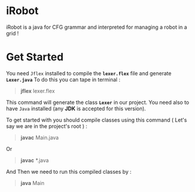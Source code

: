 # iRobot
iRobot is a java for CFG grammar and interpreted for managing a robot in a grid !
# Get Started 
You need `Jflex` installed to compile the **`lexer.flex`** file and generate **`Lexer.java`** 
To do this you can tape in terminal :
> **jflex** lexer.flex

This command will generate the class **`Lexer`** in our project.
You need also to have `Java` installed (any **JDK** is accepted for this version).

To get started with you should compile classes using this command ( Let's say we are in the project's root ) : 
> **javac** Main.java

Or 
> **javac** *.java

And Then we need to run this compiled classes by : 
> **java** Main
